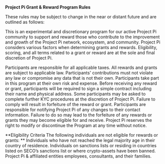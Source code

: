 **Project Pi Grant & Reward Program Rules**

These rules may be subject to change in the near or distant future and are outlined as follows:

This is an experimental and discretionary program for our active Project Pi community to support and reward those who contribute to the improvement and growth of the Project Pi network, ecosystem, and community. Project Pi considers various factors when determining grants and rewards. Eligibility, scoring, and all terms related to a grant or reward are at the sole and final discretion of Project Pi.

Participants are responsible for all applicable taxes. All rewards and grants are subject to applicable law. Participants' contributions must not violate any law or compromise any data that is not their own. Participants take part in this program at their own risk and expense. Before receiving any reward or grant, participants will be required to sign a simple contract including their name and physical address. Some participants may be asked to complete further KYC procedures at the discretion of Project Pi. Failure to comply will result in forfeiture of the reward or grant. Participants are responsible for notifying Project Pi of any changes to their contact information. Failure to do so may lead to the forfeiture of any rewards or grants they may become eligible for and receive. Project Pi reserves the right to modify or discontinue the Program at any time without notice.

**Eligibility Criteria The following individuals are not eligible for rewards or grants:
**
Individuals who have not reached the legal majority age in their country of residence. Individuals on sanctions lists or residing in countries listed on SECO’s sanctions list or where crypto-assets have been banned. Project Pi & affiliated entities employees, consultants, and their families.
